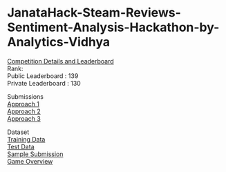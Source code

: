 # JanataHack-Steam-Reviews-Sentiment-Analysis-Hackathon-by-Analytics-Vidhya

<a href = 'https://datahack.analyticsvidhya.com/contest/janatahack-nlp-hackathon/'>Competition Details and Leaderboard</a><br>
Rank:<br>
Public Leaderboard : 139<br>
Private Leaderboard : 130<br>

Submissions<br>
<a href = 'https://github.com/hithesh111/JanataHack-Sentiment-Analysis-Hackathon-Analytics-Vidhya/blob/master/approach1.ipynb'>Approach 1</a><br>
<a href = 'https://github.com/hithesh111/JanataHack-Sentiment-Analysis-Hackathon-Analytics-Vidhya/blob/master/approach2.ipynb' >Approach 2</a><br>
<a href = 'https://github.com/hithesh111/JanataHack-Sentiment-Analysis-Hackathon-Analytics-Vidhya/blob/master/approach3.ipynb'>Approach 3</a><br>

Dataset<br>
<a href = 'https://github.com/hithesh111/JanataHack-Sentiment-Analysis-Hackathon-Analytics-Vidhya/blob/master/train.csv'>Training Data</a><br>
<a href = 'https://github.com/hithesh111/JanataHack-Sentiment-Analysis-Hackathon-Analytics-Vidhya/blob/master/test.csv'>Test Data</a><br>
<a href = 'https://github.com/hithesh111/JanataHack-Sentiment-Analysis-Hackathon-Analytics-Vidhya/blob/master/sample_submission_wgBqZCk.csv'>Sample Submission</a><br>
<a href = 'https://github.com/hithesh111/JanataHack-Sentiment-Analysis-Hackathon-Analytics-Vidhya/blob/master/game_overview.csv'>Game Overview</a>
